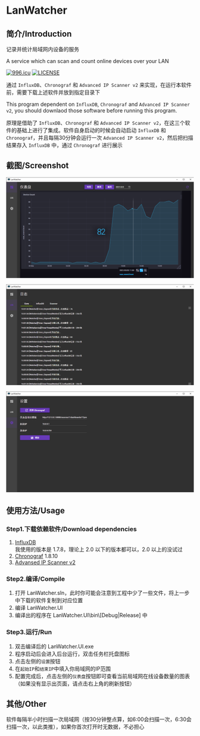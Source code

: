 # LanWatcher

## 简介/Introduction

记录并统计局域网内设备的服务

A service which can scan and count online devices over your LAN

[![996.icu](https://img.shields.io/badge/link-996.icu-red.svg)](https://996.icu) [![LICENSE](https://img.shields.io/badge/license-Anti%20996-blue.svg)](https://github.com/996icu/996.ICU/blob/master/LICENSE)


通过 `InfluxDB`、`Chronograf` 和 `Advanced IP Scanner v2` 来实现，在运行本软件前，需要下载上述软件并放到指定目录下

This program dependent on `InfluxDB`, `Chronograf` and `Advanced IP Scanner v2`, you should downlaod those software before running this program.

原理是借助了 `InfluxDB`、`Chronograf` 和 `Advanced IP Scanner v2`，在这三个软件的基础上进行了集成。软件自身启动的时候会自动启动 `InfluxDB` 和 `Chronograf`，并且每隔30分钟会运行一次 `Advanced IP Scanner v2`，然后把扫描结果存入 `InfluxDB` 中，通过 `Chronograf` 进行展示

## 截图/Screenshot
![screenshot](Images/Screenshot1.png)

![screenshot](Images/Screenshot2.png)

![screenshot](Images/Screenshot3.png)

## 使用方法/Usage
### Step1.下载依赖软件/Download dependencies
1. [InfluxDB](https://portal.influxdata.com/downloads/) <br/>我使用的版本是 1.7.8，理论上 2.0 以下的版本都可以，2.0 以上的没试过
1. [Chronograf](https://portal.influxdata.com/downloads/) 1.8.10
1. [Advansed IP Scanner v2](http://www.pc6.com/softview/SoftView_93262.html)

### Step2.编译/Compile
1. 打开 LanWatcher.sln，此时你可能会注意到工程中少了一些文件，将上一步中下载的软件复制到对应位置
1. 编译 LanWatcher.UI
1. 编译出的程序在 LanWatcher.UI\bin\\[Debug|Release] 中

### Step3.运行/Run
1. 双击编译后的 LanWatcher.UI.exe
1. 程序启动后会进入后台运行，双击任务栏托盘图标
1. 点击左侧的`设置`按钮
1. 在`起始IP`和`结束IP`中填入你局域网的IP范围
1. 配置完成后，点击左侧的`仪表盘`按钮即可查看当前局域网在线设备数量的图表（如果没有显示出页面，请点击右上角的刷新按钮）

## 其他/Other
软件每隔半小时扫描一次局域网（按30分钟整点算，如6:00会扫描一次，6:30会扫描一次，以此类推），如果你首次打开时无数据，不必担心
